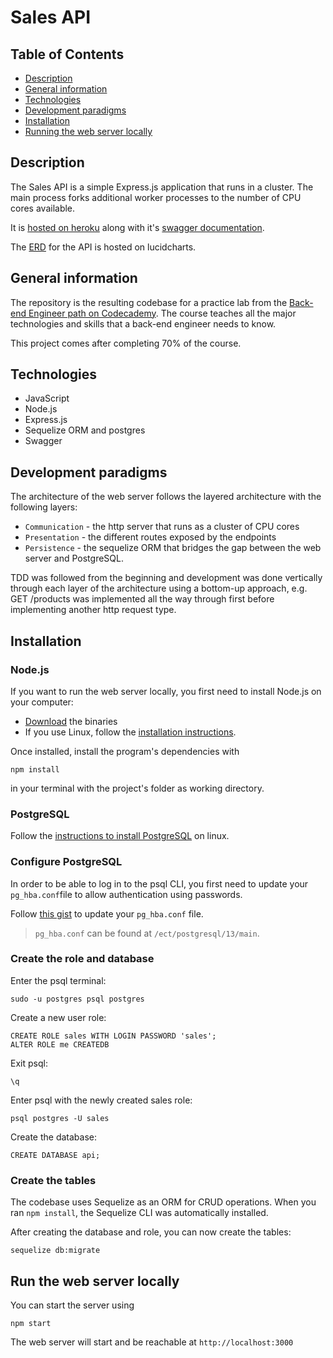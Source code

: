 # Sales API

## Table of Contents
* [Description](#description)
* [General information](#general-information)
* [Technologies](#technologies)
* [Development paradigms](#development-paradigms)
* [Installation](#installation)
* [Running the web server locally](#running-the-web-server-locally)

## Description

The Sales API is a simple Express.js application that runs in a cluster. The main process forks additional worker processes to the number of CPU cores available.

It is [hosted on heroku](https://radiant-mountain-36050.herokuapp.com/) along with it's [swagger documentation](https://radiant-mountain-36050.herokuapp.com/api-docs/).

The [ERD](https://tinyurl.com/y57cgs3t) for the API is hosted on lucidcharts.

## General information

The repository is the resulting codebase for a practice lab from the [Back-end Engineer path on Codecademy](https://www.codecademy.com/learn/paths/back-end-engineer-career-path). The course teaches all the major technologies and skills that a back-end engineer needs to know.

This project comes after completing 70% of the course.

## Technologies
* JavaScript
* Node.js
* Express.js
* Sequelize ORM and postgres
* Swagger

## Development paradigms

The architecture of the web server follows the layered architecture with the following layers:
* `Communication` - the http server that runs as a cluster of CPU cores
* `Presentation` - the different routes exposed by the endpoints
* `Persistence` - the sequelize ORM that bridges the gap between the web server and PostgreSQL.

TDD was followed from the beginning and development was done vertically through each layer of the architecture using a bottom-up approach, e.g. GET /products was implemented all the way through first before implementing another http request type.

## Installation

### Node.js

If you want to run the web server locally, you first need to install Node.js on your computer:
* [Download](https://nodejs.org/en/download/) the binaries
* If you use Linux, follow the [installation instructions](https://github.com/nodejs/help/wiki/Installation#how-to-install-nodejs-via-binary-archive-on-linux).

Once installed, install the program's dependencies with 
```
npm install
``` 
in your terminal with the project's folder as working directory.

### PostgreSQL

Follow the [instructions to install PostgreSQL](https://www.postgresql.org/download/linux/#generic) on linux.

### Configure PostgreSQL

In order to be able to log in to the psql CLI, you first need to update your `pg_hba.conf`file to allow authentication using passwords.

Follow [this gist](https://gist.github.com/AtulKsol/4470d377b448e56468baef85af7fd614) to update your `pg_hba.conf` file.

> `pg_hba.conf` can be found at `/ect/postgresql/13/main`. 

### Create the role and database

Enter the psql terminal:

```
sudo -u postgres psql postgres
```

Create a new user role:

```
CREATE ROLE sales WITH LOGIN PASSWORD 'sales';
ALTER ROLE me CREATEDB
```
Exit psql:
```
\q
```
Enter psql with the newly created sales role:
```
psql postgres -U sales
```
Create the database:
```
CREATE DATABASE api;
```

### Create the tables

The codebase uses Sequelize as an ORM for CRUD operations. When you ran `npm install`, the Sequelize CLI was automatically installed. 

After creating the database and role, you can now create the tables:
```
sequelize db:migrate
```

## Run the web server locally

You can start the server using
```
npm start
```

The web server will start and be reachable at `http://localhost:3000`
